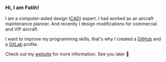 ### Hi, I am Fatih!

I am a computer-aided design ([CAD](https://en.wikipedia.org/wiki/Computer-aided_design "CTRL + click to open in a new tab")) expert. I had worked as an aircraft maintenance planner. And recently I design modifications for commercial and VIP aircraft.

I want to improve my programming skills, that's why I created a [GitHub](https://github.com/fatihmeh "CTRL + click to open in a new tab") and a [GitLab](https://gitlab.com/users/fatihmehmetozcan/projects "CTRL + Click to open in a new tab") profile.

Check out my [website](https://www.fatihozcan.dev "CTRL + click to open in a new tab") for more information. See you later 🐊